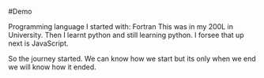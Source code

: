 #Demo

Programming language I started with: Fortran
This was in my 200L in University.
Then I learnt python and still learning python.
I forsee that up next is JavaScript.


So the journey started.
We can know how we start but its only when we end we will know how it ended.
